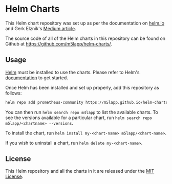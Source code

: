 # Helm Charts

This Helm chart repository was set up as per the documentation on [helm.io](https://helm.sh/docs/howto/chart_releaser_action/) and Gerk Elznik's [Medium article](https://medium.com/@gerkElznik/provision-a-free-personal-helm-chart-repo-using-github-583b668d9ba4).

The source code of all of the Helm charts in this repository can be found on Github at <https://github.com/m5lapp/helm-charts/>.

## Usage
[Helm](https://helm.sh) must be installed to use the charts. Please refer to Helm's [documentation](https://helm.sh/docs/) to get started.

Once Helm has been installed and set up properly, add this repository as follows:

```bash
helm repo add prometheus-community https://m5lapp.github.io/helm-charts
```

You can then run `helm search repo m4lapp` to list the available charts. To see the versions available for a particular chart, run `helm search repo m5lapp/<chartname> --versions`.

To install the <chart-name> chart, run `helm install my-<chart-name> m5lapp/<chart-name>`.

If you wish to uninstall a chart, run `helm delete my-<chart-name>`.

## License
<!-- Keep full URL links to repo files because this README syncs from main to gh-pages.  -->
This Helm repository and all the charts in it are released under the [MIT License](https://github.com/m5lapp/helm-charts/blob/main/LICENSE).
